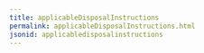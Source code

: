 ```yaml
---
title: applicableDisposalInstructions
permalink: applicableDisposalInstructions.html
jsonid: applicabledisposalinstructions
---
```

